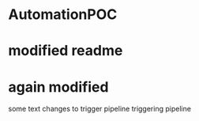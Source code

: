 # AutomationPOC
# modified readme
# again modified
some text
changes to trigger pipeline
triggering pipeline
